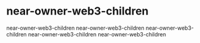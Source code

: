 # near-owner-web3-children
near-owner-web3-children near-owner-web3-children near-owner-web3-children near-owner-web3-children near-owner-web3-children
